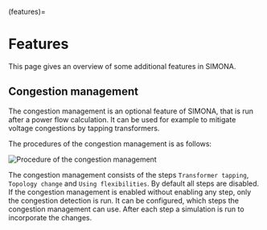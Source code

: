 (features)=

# Features

This page gives an overview of some additional features in SIMONA.

## Congestion management

The congestion management is an optional feature of SIMONA, that is run after a power flow calculation. It can be used
for example to mitigate voltage congestions by tapping transformers.

The procedures of the congestion management is as follows:

![Procedure of the congestion management](http://www.plantuml.com/plantuml/proxy?cache=no&src=https://raw.githubusercontent.com/ie3-institute/simona/dev/docs/uml/main/CongestionManagement.puml)

The congestion management consists of the steps `Transformer tapping`, `Topology change` and `Using flexibilities`. By
default all steps are disabled. If the congestion management is enabled without enabling any step, only the congestion
detection is run. It can be configured, which steps the congestion management can use. After each step a simulation is
run to incorporate the changes.
